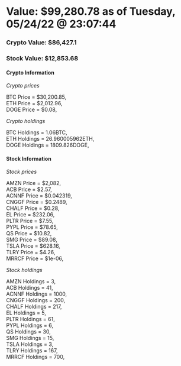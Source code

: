 # Value: $99,280.78 as of Tuesday, 05/24/22 @ 23:07:44 

### Crypto Value: $86,427.1

### Stock Value: $12,853.68

#### Crypto Information 
*Crypto prices* 

BTC Price = $30,200.85,  
ETH Price = $2,012.96,  
DOGE Price = $0.08,  


*Crypto holdings* 

BTC Holdings = 1.06BTC,  
ETH Holdings = 26.960005962ETH,  
DOGE Holdings = 1809.826DOGE,  


#### Stock Information 

*Stock prices* 

AMZN Price = $2,082,  
ACB Price = $2.57,  
ACNNF Price = $0.042319,  
CNGGF Price = $0.2489,  
CHALF Price = $0.28,  
EL Price = $232.06,  
PLTR Price = $7.55,  
PYPL Price = $78.65,  
QS Price = $10.82,  
SMG Price = $89.08,  
TSLA Price = $628.16,  
TLRY Price = $4.26,  
MRRCF Price = $1e-06,  


*Stock holdings* 

AMZN Holdings = 3,  
ACB Holdings = 41,  
ACNNF Holdings = 1000,  
CNGGF Holdings = 200,  
CHALF Holdings = 217,  
EL Holdings = 5,  
PLTR Holdings = 61,  
PYPL Holdings = 6,  
QS Holdings = 30,  
SMG Holdings = 15,  
TSLA Holdings = 3,  
TLRY Holdings = 167,  
MRRCF Holdings = 700,  


